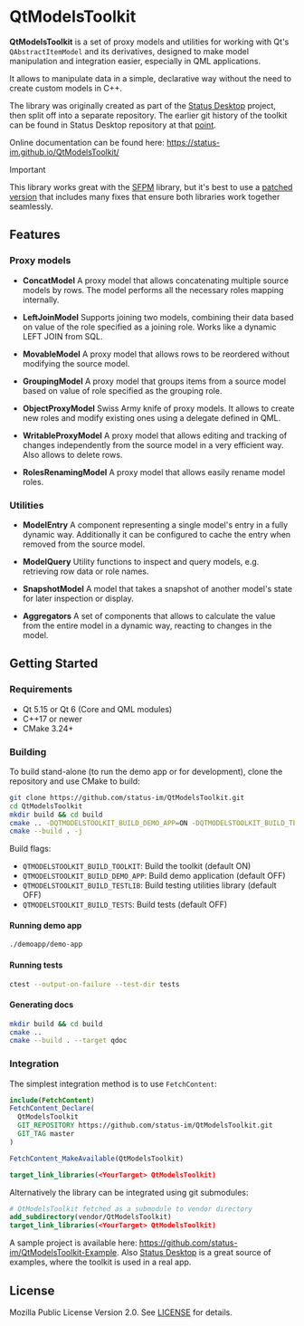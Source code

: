 # QtModelsToolkit

**QtModelsToolkit** is a set of proxy models and utilities for working with Qt's
`QAbstractItemModel` and its derivatives, designed to make model manipulation
and integration easier, especially in QML applications.

It allows to manipulate data in a simple, declarative way without the need to
create custom models in C++.

The library was originally created as part of the
[Status Desktop](https://github.com/status-im/status-desktop) project, then
split off into a separate repository. The earlier git history of the toolkit
can be found in Status Desktop repository at that [point](https://github.com/status-im/status-desktop/tree/06ec58e2e47b88bf213f2fc6f6950b9ecfb216c9).

Online documentation can be found here: https://status-im.github.io/QtModelsToolkit/

> [!IMPORTANT]  
> This library works great with the [SFPM](https://github.com/oKcerG/SortFilterProxyModel)
> library, but it's best to use a [patched version](https://github.com/status-im/SortFilterProxyModel)
> that includes many fixes that ensure both libraries work together seamlessly.

## Features

### Proxy models

- **ConcatModel**
  A proxy model that allows concatenating multiple source models by rows.
  The model performs all the necessary roles mapping internally.

- **LeftJoinModel**
  Supports joining two models, combining their data based on value of the role
  specified as a joining role. Works like a dynamic LEFT JOIN from SQL.
    
- **MovableModel**
  A proxy model that allows rows to be reordered without modifying the source
  model.
  
- **GroupingModel**
  A proxy model that groups items from a source model based on value of role
  specified as the grouping role.
  
- **ObjectProxyModel**
  Swiss Army knife of proxy models. It allows to create new roles and modify
  existing ones using a delegate defined in QML.

- **WritableProxyModel**
  A proxy model that allows editing and tracking of changes independently from
  the source model in a very efficient way. Also allows to delete rows.
  
- **RolesRenamingModel**
  A proxy model that allows easily rename model roles.


### Utilities

- **ModelEntry**
  A component representing a single model's entry in a fully dynamic way.
  Additionally it can be configured to cache the entry when removed from the
  source model.
  
- **ModelQuery**
  Utility functions to inspect and query models, e.g. retrieving row data or
  role names.

- **SnapshotModel**
  A model that takes a snapshot of another model's state for later inspection
  or display.
  
- **Aggregators**
  A set of components that allows to calculate the value from the entire model
  in a dynamic way, reacting to changes in the model.
  

## Getting Started

### Requirements

- Qt 5.15 or Qt 6 (Core and QML modules)
- C++17 or newer
- CMake 3.24+

### Building

To build stand-alone (to run the demo app or for development), clone the
repository and use CMake to build:

```bash
git clone https://github.com/status-im/QtModelsToolkit.git
cd QtModelsToolkit
mkdir build && cd build
cmake .. -DQTMODELSTOOLKIT_BUILD_DEMO_APP=ON -DQTMODELSTOOLKIT_BUILD_TESTS=ON
cmake --build . -j
```

Build flags:
- `QTMODELSTOOLKIT_BUILD_TOOLKIT`: Build the toolkit (default ON)
- `QTMODELSTOOLKIT_BUILD_DEMO_APP`: Build demo application (default OFF)
- `QTMODELSTOOLKIT_BUILD_TESTLIB`: Build testing utilities library (default OFF)
- `QTMODELSTOOLKIT_BUILD_TESTS`: Build tests (default OFF)

#### Running demo app
```bash
./demoapp/demo-app
```

#### Running tests
```bash
ctest --output-on-failure --test-dir tests
```

#### Generating docs
```bash
mkdir build && cd build
cmake ..
cmake --build . --target qdoc
```


### Integration

The simplest integration method is to use `FetchContent`:

```cmake
include(FetchContent)
FetchContent_Declare(
  QtModelsToolkit
  GIT_REPOSITORY https://github.com/status-im/QtModelsToolkit.git
  GIT_TAG master
)

FetchContent_MakeAvailable(QtModelsToolkit)

target_link_libraries(<YourTarget> QtModelsToolkit)
```

Alternatively the library can be integrated using git submodules:
```cmake
# QtModelsToolkit fetched as a submodule to vendor directory
add_subdirectory(vendor/QtModelsToolkit)
target_link_libraries(<YourTarget> QtModelsToolkit)
```

A sample project is available here: https://github.com/status-im/QtModelsToolkit-Example.
Also [Status Desktop](https://github.com/status-im/status-desktop) is a great
source of examples, where the toolkit is used in a real app.

## License

Mozilla Public License Version 2.0. See [LICENSE](LICENSE) for details.

